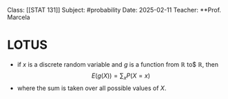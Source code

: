 Class: [[STAT 131]]
Subject: #probability 
Date: 2025-02-11
Teacher: **Prof. Marcela

# LOTUS

- if $x$ is a discrete random variable and $g$ is a function from $\mathbb{R}$ to$ $\mathbb{R}$, then
$$E(g(X)) = \sum_{x}P(X = x)$$
- where the sum is taken over all possible values of $X$.